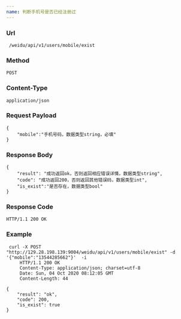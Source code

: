 ```yaml
---
name: 判断手机号是否已经注册过
---
```

    
### Url
     /weidu/api/v1/users/mobile/exist
    
### Method
    POST

### Content-Type
    application/json      

### Request Payload
    {
        "mobile":"手机号码，数据类型string，必填"
    }

### Response Body
    {
        "result": "成功返回ok，否则返回相应错误详情，数据类型string",
        "code": "成功返回200，否则返回其他错误码，数据类型int",
        "is_exist":"是否存在，数据类型bool"
    }
    
### Response Code
    HTTP/1.1 200 OK

### Example
     curl -X POST "http://129.28.198.139:9004/weidu/api/v1/users/mobile/exist" -d '{"mobile":"13544285662"}'  -i
         HTTP/1.1 200 OK
         Content-Type: application/json; charset=utf-8
         Date: Sun, 04 Oct 2020 08:12:05 GMT
         Content-Length: 44

    {
        "result": "ok",
        "code": 200,
        "is_exist": true
    }